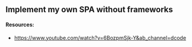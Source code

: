 ## Implement my own SPA without frameworks


#### Resources:
- https://www.youtube.com/watch?v=6BozpmSjk-Y&ab_channel=dcode
